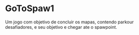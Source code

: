 # GoToSpaw1
Um jogo com objetivo de concluir os mapas, contendo parkour desafiadores, e seu objetivo e chegar ate o spawpoint.
